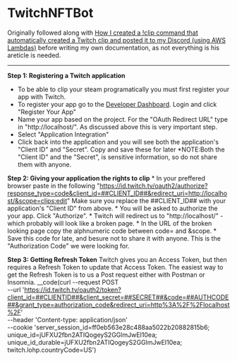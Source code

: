 # TwitchNFTBot
Originally followed along with [How I created a !clip command that automatically created a Twitch clip and posted it to my Discord (using AWS Lambdas)](https://www.specialagentsqueaky.com/blog-post/8gkvc50n/2020-06-17-how-i-created-clip-command-for-twitch-clips/#step-2-registering-a-twitch-application) before writing my own documentation, as not everything is his areticle is needed. 

-----------------------------------------------------------------------------------------------------------------------------------
__Step 1: Registering a Twitch application__

* To be able to clip your steam programatically you must first register your app with Twitch.
* To register your app go to the [Developer Dashboard](https://dev.twitch.tv/login). Login and click "Register Your App"
* Name your app based on the project. For the "OAuth Redirect URL" type in "http://localhost/". As discussed above this is very important step.
* Select "Application Integration"
* Click back into the application and you will see both the application's "Client ID" and "Secret". Copy and save these for later
*NOTE:Both the "Client ID" and the "Secret", is sensitive information, so do not share them with anyone.
    
    
    
__Step 2: Giving your application the rights to clip__
    * In your preffered browser paste in the following "https://id.twitch.tv/oauth2/authorize?response_type=code&client_id=##CLIENT_ID##&redirect_uri=http://localhost/&scope=clips:edit" Make sure you replace the ##CLIENT_ID## with your application's "Client ID" from above.
    * You will be asked to authorize the your app. Click "Authorize".
    * Twitch will redirect us to "http://localhost/" - which probably will look like a broken page.
    * In the URL of the broken looking page copy the alphnumeric code between code= and &scope.
    * Save this code for late, and besure not to share it with anyone. This is the "Authorization Code" we were looking for.
    
    
    
__Step 3: Getting Refresh Token__
    Twitch gives you an Access Token, but then requires a Refresh Token to update that Access Token.
    The easiest way to get the Refresh Token is to us a Post request either with Postman or Insomnia.
    __code(curl --request POST \
  --url 'https://id.twitch.tv/oauth2/token?client_id=##CLIENTID##&client_secret=##SECRET##&code=##AUTHCODE##&grant_type=authorization_code&redirect_uri=http%3A%2F%2Flocalhost%2F' \
  --header 'Content-type: application/json' \
  --cookie 'server_session_id=ff0eb563e28c488aa5022b20882815b6; unique_id=jUFXU2fbn2ATIQogeyS2GGlmJwEI10ea; unique_id_durable=jUFXU2fbn2ATIQogeyS2GGlmJwEI10ea; twitch.lohp.countryCode=US')
